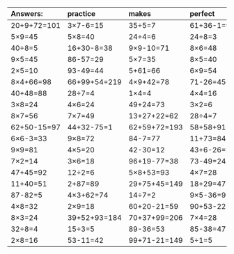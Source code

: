 | Answers: | practice | makes | perfect | ! |
| :--- | :--- | :--- | :--- | :--- |
| 20+9+72=101 | 3×7-6=15 | 35÷5=7 | 61+36-1=96 | 47-35=12 | 
| 5×9=45 | 5×8=40 | 24÷4=6 | 24÷8=3 | 99-52=47 | 
| 40÷8=5 | 16+30-8=38 | 9×9-10=71 | 8×6=48 | 3+1=4 | 
| 9×5=45 | 86-57=29 | 5×7=35 | 8×5=40 | 6×2=12 | 
| 2×5=10 | 93-49=44 | 5+61=66 | 6×9=54 | 50+14+76=140 | 
| 8×4+66=98 | 66+99+54=219 | 4×9+42=78 | 71-26=45 | 56+24=80 | 
| 40+48=88 | 28÷7=4 | 1×4=4 | 4×4=16 | 8+41-30=19 | 
| 3×8=24 | 4×6=24 | 49+24=73 | 3×2=6 | 47+9=56 | 
| 8×7=56 | 7×7=49 | 13+27+22=62 | 28÷4=7 | 74+8-60=22 | 
| 62+50-15=97 | 44+32-75=1 | 62+59+72=193 | 58+58+91=207 | 50+3=53 | 
| 6×6-3=33 | 9×8=72 | 84-7=77 | 11+73=84 | 78+53-69=62 | 
| 9×9=81 | 4×5=20 | 42-30=12 | 43+6-26=23 | 7×6-37=5 | 
| 7×2=14 | 3×6=18 | 96+19-77=38 | 73-49=24 | 83+5=88 | 
| 47+45=92 | 12÷2=6 | 5×8+53=93 | 4×7=28 | 5×8-36=4 | 
| 11+40=51 | 2+87=89 | 29+75+45=149 | 18+29=47 | 5×2=10 | 
| 87-82=5 | 4×3+62=74 | 14÷7=2 | 9×5-36=9 | 2×2=4 | 
| 4×8=32 | 2×9=18 | 60+20-21=59 | 90+53-22=121 | 2×3=6 | 
| 8×3=24 | 39+52+93=184 | 70+37+99=206 | 7×4=28 | 25-16=9 | 
| 32÷8=4 | 15÷3=5 | 89-36=53 | 85-38=47 | 86-2=84 | 
| 2×8=16 | 53-11=42 | 99+71-21=149 | 5÷1=5 | 68+18-84=2 | 
